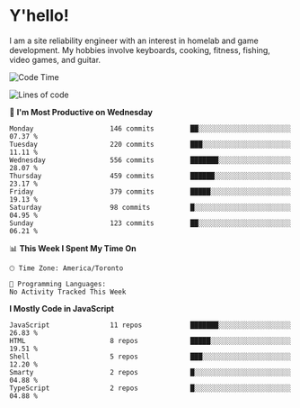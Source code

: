 # Y'hello!
I am a site reliability engineer with an interest in homelab and game development.
My hobbies involve keyboards, cooking, fitness, fishing, video games, and guitar.

<!--START_SECTION:waka-->
![Code Time](http://img.shields.io/badge/Code%20Time-94%20hrs%2054%20mins-blue)

![Lines of code](https://img.shields.io/badge/From%20Hello%20World%20I%27ve%20Written-3.2%20million%20lines%20of%20code-blue)

📅 **I'm Most Productive on Wednesday** 

```text
Monday                   146 commits         ██░░░░░░░░░░░░░░░░░░░░░░░   07.37 % 
Tuesday                  220 commits         ███░░░░░░░░░░░░░░░░░░░░░░   11.11 % 
Wednesday                556 commits         ███████░░░░░░░░░░░░░░░░░░   28.07 % 
Thursday                 459 commits         ██████░░░░░░░░░░░░░░░░░░░   23.17 % 
Friday                   379 commits         █████░░░░░░░░░░░░░░░░░░░░   19.13 % 
Saturday                 98 commits          █░░░░░░░░░░░░░░░░░░░░░░░░   04.95 % 
Sunday                   123 commits         ██░░░░░░░░░░░░░░░░░░░░░░░   06.21 % 
```


📊 **This Week I Spent My Time On** 

```text
🕑︎ Time Zone: America/Toronto

💬 Programming Languages: 
No Activity Tracked This Week
```

**I Mostly Code in JavaScript** 

```text
JavaScript               11 repos            ███████░░░░░░░░░░░░░░░░░░   26.83 % 
HTML                     8 repos             █████░░░░░░░░░░░░░░░░░░░░   19.51 % 
Shell                    5 repos             ███░░░░░░░░░░░░░░░░░░░░░░   12.20 % 
Smarty                   2 repos             █░░░░░░░░░░░░░░░░░░░░░░░░   04.88 % 
TypeScript               2 repos             █░░░░░░░░░░░░░░░░░░░░░░░░   04.88 % 
```




<!--END_SECTION:waka-->
